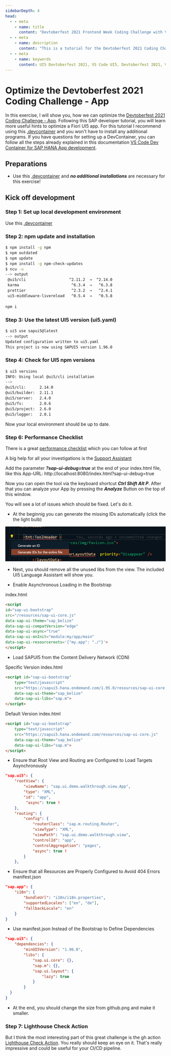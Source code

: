 ```yaml
---
sidebarDepth: 4
head:
  - - meta
    - name: title
      content: "Devtoberfest 2021 Frontend Week Coding Challenge with VS Code and DevContainer"
  - - meta
    - name: description
      content: "This is a tutorial for the Devtoberfest 2021 Coding Challenge of week 6. There was an app with a bad loading performance and we are going to optimize it."
  - - meta
    - name: keywords
      content: UI5 Devtoberfest 2021, VS Code UI5, Devtoberfest 2021, VS Code Dev Container
---
```


# Optimize the Devtoberfest 2021 Coding Challenge - App

 In this exercise, I will show you, how we can optimize the [Devtoberfest 2021 Coding Challenge - App](https://github.com/SAP-samples/devtoberfest-2021-frontend-coding-challenge). Following this SAP developer tutorial, you will learn more useful hints to optimize a Fiori UI5 app. For this tutorial I recommend using this [.devcontainer](https://github.com/draschke/devtoberfest-2021-frontend-coding-challenge/tree/main/.devcontainer) and you won't have to install any additional programs.
 If you have questions for setting up a DevContainer, you can follow all the steps already explained in this documentation [VS Code Dev Container for SAP HANA App development](https://draschke.github.io/vsc-sap-hana-mta-dev-env-node14x/).

## Preparations

- Use this [.devcontainer](https://github.com/draschke/devtoberfest-2021-frontend-coding-challenge/tree/main/.devcontainer) and ***no additional installations*** are necessary for this exercise!

## Kick off development

### Step 1: Set up local development environment

Use this [.devcontainer](https://github.com/draschke/devtoberfest-2021-frontend-coding-challenge/tree/main/.devcontainer)

### Step 2: npm update and installation

```bash
$ npm install -g npm
$ npm outdated
$ npm update
$ npm install -g npm-check-updates
$ ncu -u
--> output
 @ui5/cli                   ^2.11.2  →  ^2.14.0     
 karma                       ^6.3.4  →   ^6.3.8     
 prettier                    ^2.3.2  →   ^2.4.1     
 ui5-middleware-livereload   ^0.5.4  →   ^0.5.8  

npm i
```

### Step 3: Use the latest UI5 version (ui5.yaml)

```bash
$ ui5 use sapui5@latest
--> output
Updated configuration written to ui5.yaml
This project is now using SAPUI5 version 1.96.0
```

### Step 4: Check for UI5 npm versions

```bash
$ ui5 versions
INFO: Using local @ui5/cli installation
-->
@ui5/cli:      2.14.0
@ui5/builder:  2.11.1
@ui5/server:   2.4.0
@ui5/fs:       2.0.6
@ui5/project:  2.6.0
@ui5/logger:   2.0.1
```

Now your local environment should be up to date.

### Step 6: Performance Checklist

There is a great [performance checklist](https://ui5.sap.com/#/topic/9c6400eb7dc145b78e94a81e6e390780) which you can follow at first

A big help for all your investigations is the [Support Assistant](https://ui5.sap.com/#/topic/57ccd7d7103640e3a187ed55e1d2c163.html)

Add the parameter ***?sap-ui-debug=true*** at the end of your index.html file, like this
App-URL: http://localhost:8080/index.html?sap-ui-debug=true

Now you can open the tool via the keyboard shortcut ***Ctrl Shift Alt P***. After that you can analyze your App by pressing the ***Analyze*** Button on the top of this window.

You will see a lot of issues which should be fixed. Let's do it.

- At the beginnig you can generate the missing IDs automatically (click the the light bulb)

![generate IDs](../images/Blogs-SAP-Com/generate-id.png)

- Next, you should remove all the unused libs from the view. The included UI5 Language Assistant will show you.

- Enable Asynchronous Loading in the Bootstrap

index.html

```html
<script 
id="sap-ui-bootstrap"
src="/resources/sap-ui-core.js"
data-sap-ui-theme="sap_belize"
data-sap-ui-compatVersion="edge"
data-sap-ui-async="true"
data-sap-ui-onInit="module:my/app/main"
data-sap-ui-resourceroots='{"my.app": "./"}'>
</script>
```

- Load SAPUI5 from the Content Delivery Network (CDN)

Specific Version index.html

```html
<script id="sap-ui-bootstrap"
    type="text/javascript"
    src="https://sapui5.hana.ondemand.com/1.95.0/resources/sap-ui-core.js"
    data-sap-ui-theme="sap_belize"
    data-sap-ui-libs="sap.m">
</script>
```

Default Version index.html

```html
<script id="sap-ui-bootstrap"
    type="text/javascript"
    src="https://sapui5.hana.ondemand.com/resources/sap-ui-core.js"
    data-sap-ui-theme="sap_belize"
    data-sap-ui-libs="sap.m">
</script>
```

- Ensure that Root View and Routing are Configured to Load Targets Asynchronously

```json
"sap.ui5": {
	"rootView": {
        "viewName": "sap.ui.demo.walkthrough.view.App",
        "type": "XML",
        "id": "app",
         "async": true !
    },
    "routing": {
        "config": {
            "routerClass": "sap.m.routing.Router",
            "viewType": "XML",
            "viewPath": "sap.ui.demo.walkthrough.view",
            "controlId": "app",
            "controlAggregation": "pages",
            "async": true !
        }
    },
```

- Ensure that all Resources are Properly Configured to Avoid 404 Errors
manifest.json

```json
"sap.app": {
	"i18n": {
		"bundleUrl": "i18n/i18n.properties",
		"supportedLocales": ["en", "de"],
		"fallbackLocale": "en"
	}
}
```

- Use manifest.json Instead of the Bootstrap to Define Dependencies

```json
"sap.ui5": {
	"dependencies": {
		"minUI5Version": "1.96.0",
		"libs": {
			"sap.ui.core": {},
			"sap.m": {},
			"sap.ui.layout": {
				"lazy": true
			}
		}
  }
}
```

- At the end, you should change the size from github.png and make it smaller.

### Step 7: Lighthouse Check Action

But I think the most interesting part of this great challenge is the gh action [Lighthouse Check Action](https://github.com/foo-software/lighthouse-check-action).
You really should keep an eye on it. That's really impressive and could be useful for your CI/CD pipeline.

